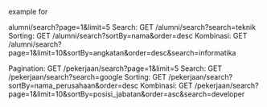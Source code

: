 example for

alumni/search?page=1&limit=5
Search: GET /alumni/search?search=teknik
Sorting: GET /alumni/search?sortBy=nama&order=desc
Kombinasi: GET /alumni/search?page=1&limit=10&sortBy=angkatan&order=desc&search=informatika


Pagination: GET /pekerjaan/search?page=1&limit=5
Search: GET /pekerjaan/search?search=google
Sorting: GET /pekerjaan/search?sortBy=nama_perusahaan&order=desc
Kombinasi: GET /pekerjaan/search?page=1&limit=10&sortBy=posisi_jabatan&order=asc&search=developer
